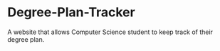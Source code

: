 # Degree-Plan-Tracker
A website that allows Computer Science student to keep track of their degree plan. 
